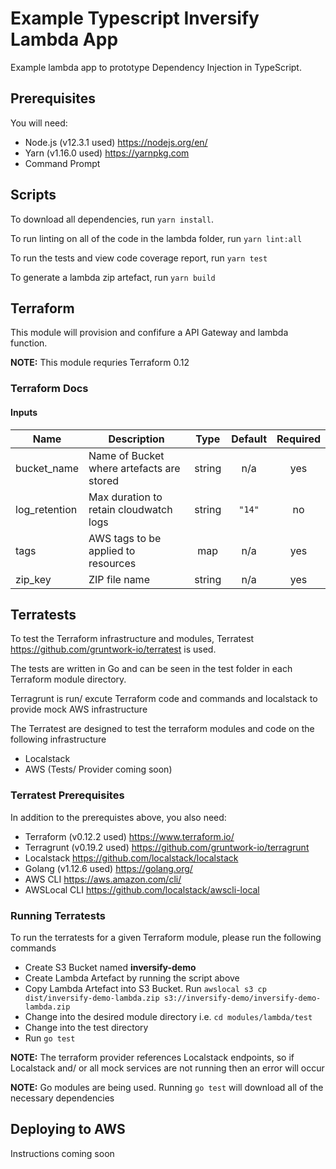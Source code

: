 # Example Typescript Inversify Lambda App

Example lambda app to prototype Dependency Injection in TypeScript.

## Prerequisites

You will need:

* Node.js (v12.3.1 used) <https://nodejs.org/en/>
* Yarn (v1.16.0 used) <https://yarnpkg.com>
* Command Prompt

## Scripts

To download all dependencies, run `yarn install`.

To run linting on all of the code in the lambda folder, run `yarn lint:all`

To run the tests and view code coverage report, run `yarn test`

To generate a lambda zip artefact, run `yarn build`

## Terraform

This module will provision and confifure a API Gateway and lambda function.

**NOTE:** This module requries Terraform 0.12

### Terraform Docs

#### Inputs

| Name | Description | Type | Default | Required |
|------|-------------|:----:|:-----:|:-----:|
| bucket\_name | Name of Bucket where artefacts are stored | string | n/a | yes |
| log\_retention | Max duration to retain cloudwatch logs | string | `"14"` | no |
| tags | AWS tags to be applied to resources | map | n/a | yes |
| zip\_key | ZIP file name | string | n/a | yes |

## Terratests

To test the Terraform infrastructure and modules, Terratest <https://github.com/gruntwork-io/terratest> is used.

The tests are written in Go and can be seen in the test folder in each Terraform module directory.

Terragrunt is run/ excute Terraform code and commands and localstack to provide mock AWS infrastructure

The Terratest are designed to test the terraform modules and code on the following infrastructure

* Localstack
* AWS (Tests/ Provider coming soon)

### Terratest Prerequisites

In addition to the prerequistes above, you also need:

* Terraform (v0.12.2 used) <https://www.terraform.io/>
* Terragrunt (v0.19.2 used) <https://github.com/gruntwork-io/terragrunt>
* Localstack <https://github.com/localstack/localstack>
* Golang (v1.12.6 used) <https://golang.org/>
* AWS CLI <https://aws.amazon.com/cli/>
* AWSLocal CLI <https://github.com/localstack/awscli-local>

### Running Terratests

To run the terratests for a given Terraform module, please run the following commands

* Create S3 Bucket named **inversify-demo**
* Create Lambda Artefact by running the script above
* Copy Lambda Artefact into S3 Bucket. Run `awslocal s3 cp dist/inversify-demo-lambda.zip s3://inversify-demo/inversify-demo-lambda.zip`
* Change into the desired module directory i.e. `cd modules/lambda/test`
* Change into the test directory
* Run `go test`

**NOTE:** The terraform provider references Localstack endpoints, so if Localstack and/ or all mock services are not running then an error will occur

**NOTE:** Go modules are being used. Running `go test` will download all of the necessary dependencies

## Deploying to AWS

Instructions coming soon
